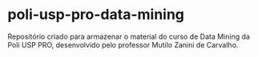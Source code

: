 # poli-usp-pro-data-mining
Repositório criado para armazenar o material do curso de Data Mining da Poli USP PRO, desenvolvido pelo professor Mutilo Zanini de Carvalho.
